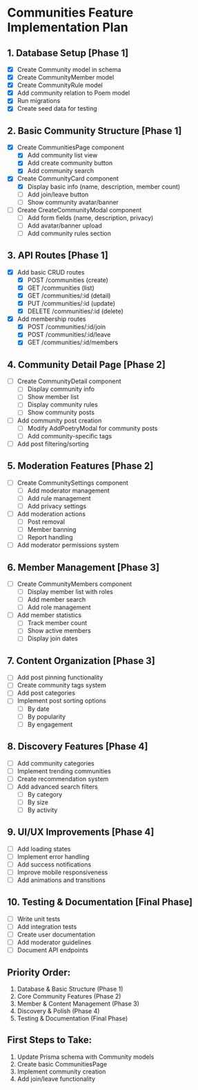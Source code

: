 # Communities Feature Implementation Plan

## 1. Database Setup [Phase 1]
- [x] Create Community model in schema
- [x] Create CommunityMember model
- [x] Create CommunityRule model
- [x] Add community relation to Poem model
- [x] Run migrations
- [x] Create seed data for testing

## 2. Basic Community Structure [Phase 1]
- [x] Create CommunitiesPage component
  - [x] Add community list view
  - [x] Add create community button
  - [x] Add community search
- [x] Create CommunityCard component
  - [x] Display basic info (name, description, member count)
  - [ ] Add join/leave button
  - [ ] Show community avatar/banner
- [ ] Create CreateCommunityModal component
  - [ ] Add form fields (name, description, privacy)
  - [ ] Add avatar/banner upload
  - [ ] Add community rules section

## 3. API Routes [Phase 1]
- [x] Add basic CRUD routes
  - [x] POST /communities (create)
  - [x] GET /communities (list)
  - [x] GET /communities/:id (detail)
  - [x] PUT /communities/:id (update)
  - [x] DELETE /communities/:id (delete)
- [x] Add membership routes
  - [x] POST /communities/:id/join
  - [x] POST /communities/:id/leave
  - [x] GET /communities/:id/members

## 4. Community Detail Page [Phase 2]
- [ ] Create CommunityDetail component
  - [ ] Display community info
  - [ ] Show member list
  - [ ] Display community rules
  - [ ] Show community posts
- [ ] Add community post creation
  - [ ] Modify AddPoetryModal for community posts
  - [ ] Add community-specific tags
- [ ] Add post filtering/sorting

## 5. Moderation Features [Phase 2]
- [ ] Create CommunitySettings component
  - [ ] Add moderator management
  - [ ] Add rule management
  - [ ] Add privacy settings
- [ ] Add moderation actions
  - [ ] Post removal
  - [ ] Member banning
  - [ ] Report handling
- [ ] Add moderator permissions system

## 6. Member Management [Phase 3]
- [ ] Create CommunityMembers component
  - [ ] Display member list with roles
  - [ ] Add member search
  - [ ] Add role management
- [ ] Add member statistics
  - [ ] Track member count
  - [ ] Show active members
  - [ ] Display join dates

## 7. Content Organization [Phase 3]
- [ ] Add post pinning functionality
- [ ] Create community tags system
- [ ] Add post categories
- [ ] Implement post sorting options
  - [ ] By date
  - [ ] By popularity
  - [ ] By engagement

## 8. Discovery Features [Phase 4]
- [ ] Add community categories
- [ ] Implement trending communities
- [ ] Create recommendation system
- [ ] Add advanced search filters
  - [ ] By category
  - [ ] By size
  - [ ] By activity

## 9. UI/UX Improvements [Phase 4]
- [ ] Add loading states
- [ ] Implement error handling
- [ ] Add success notifications
- [ ] Improve mobile responsiveness
- [ ] Add animations and transitions

## 10. Testing & Documentation [Final Phase]
- [ ] Write unit tests
- [ ] Add integration tests
- [ ] Create user documentation
- [ ] Add moderator guidelines
- [ ] Document API endpoints

## Priority Order:
1. Database & Basic Structure (Phase 1)
2. Core Community Features (Phase 2)
3. Member & Content Management (Phase 3)
4. Discovery & Polish (Phase 4)
5. Testing & Documentation (Final Phase)

## First Steps to Take:
1. Update Prisma schema with Community models
2. Create basic CommunitiesPage
3. Implement community creation
4. Add join/leave functionality
